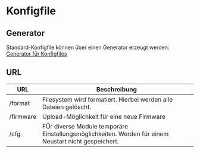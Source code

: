 # Konfigfile 
## Generator
Standard-Konfigfile können über einen Generator erzeugt werden: [Generator für Konfigfiles](https://spurg.open4me.de/configgenerator)

## URL

| URL | Beschreibung |
| --- | ----------- |
| /format | Filesystem wird formatiert. Hierbei werden alle Dateien gelöscht. |
| /firmware | Upload-Möglichkeit für eine neue Firmware | 
| /cfg | FÜr diverse Module temporäre Einstellungsmöglichkeiten. Werden für einem Neustart nicht gespeichert. |


